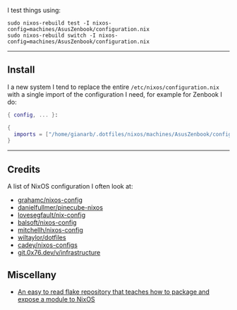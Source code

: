 I test things using:

```
sudo nixos-rebuild test -I nixos-config=machines/AsusZenbook/configuration.nix
sudo nixos-rebuild switch -I nixos-config=machines/AsusZenbook/configuration.nix
```

---

## Install

I a new system I tend to replace the entire `/etc/nixos/configuration.nix` with a single import of the configuration I need, for example for Zenbook I do:

```nix
{ config, ... }:

{
  imports = ["/home/gianarb/.dotfiles/nixos/machines/AsusZenbook/configuration.nix"];
}

```

---

## Credits

A list of NixOS configuration I often look at:

* [grahamc/nixos-config](https://github.com/grahamc/nixos-config)
* [danielfullmer/pinecube-nixos](https://github.com/danielfullmer/pinecube-nixos)
* [lovesegfault/nix-config](https://github.com/lovesegfault/nix-config)
* [balsoft/nixos-config](https://github.com/balsoft/nixos-config)
* [mitchellh/nixos-config](https://github.com/mitchellh/nixos-config)
* [wiltaylor/dotfiles](https://github.com/wiltaylor/dotfiles)
* [cadey/nixos-configs](https://tulpa.dev/cadey/nixos-configs)
* [git.0x76.dev/v/infrastructure](https://git.0x76.dev/v/infrastructure)

## Miscellany

* [An easy to read flake repository that teaches how to package and expose a module to NixOS](https://git.sr.ht/~bwolf/learna.nix)
